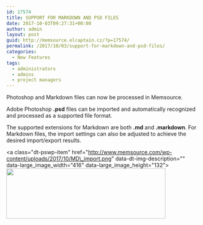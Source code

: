 ```yaml
---
id: 17574
title: SUPPORT FOR MARKDOWN AND PSD FILES
date: 2017-10-03T09:27:31+00:00
author: admin
layout: post
guid: http://memsource.elcaptain.cz/?p=17574/
permalink: /2017/10/03/support-for-markdown-and-psd-files/
categories:
  - New Features
tags:
  - administrators
  - admins
  - project managers
---
```

Photoshop and Markdown files can now be processed in Memsource.

Adobe Photoshop **.psd** files can be imported and automatically recognized and processed as a supported file format.

The supported extensions for Markdown are both **.md** and **.markdown**. For Markdown files, the import settings can also be adjusted to achieve the desired import/export results.

<a class="dt-pswp-item" href="http://www.memsource.com/wp-content/uploads/2017/10/MD\_import.png" data-dt-img-description="" data-large\_image\_width="416" data-large\_image_height="132"><img class="alignnone wp-image-17575 size-full" src="http://www.memsource.com/wp-content/uploads/2017/10/MD_import.png" alt="" width="416" height="132" /></a>